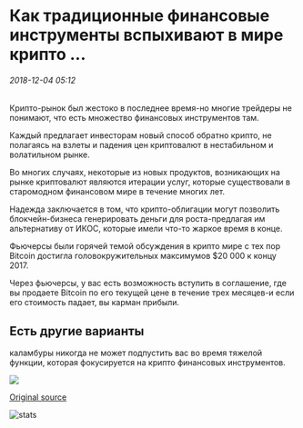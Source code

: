 # Как традиционные финансовые инструменты вспыхивают в мире крипто ...

###### 2018-12-04 05:12

Крипто-рынок был жестоко в последнее время-но многие трейдеры не понимают, что есть множество финансовых инструментов там.

Каждый предлагает инвесторам новый способ обратно крипто, не полагаясь на взлеты и падения цен криптовалют в нестабильном и волатильном рынке.

Во многих случаях, некоторые из новых продуктов, возникающих на рынке криптовалют являются итерации услуг, которые существовали в старомодном финансовом мире в течение многих лет.

Надежда заключается в том, что крипто-облигации могут позволить блокчейн-бизнеса генерировать деньги для роста-предлагая им альтернативу от ИКОС, которые имели что-то жаркое время в конце.

Фьючерсы были горячей темой обсуждения в крипто мире с тех пор Bitcoin достигла головокружительных максимумов $20 000 к концу 2017.

Через фьючерсы, у вас есть возможность вступить в соглашение, где вы продаете Bitcoin по его текущей цене в течение трех месяцев-и если его стоимость падает, вы карман прибыли.

## Есть другие варианты

каламбуры никогда не может подпустить вас во время тяжелой функции, которая фокусируется на крипто финансовых инструментов.

![](https://s3.cointelegraph.com/storage/uploads/view/bc917e64d8db230d453afbbd38a80cfe.png)

[Original source](https://cointelegraph.com/news/how-traditional-financial-instruments-are-breaking-out-in-the-world-of-crypto)

![stats](https://c.statcounter.com/11760860/0/a89fa40b/1/ "stats")